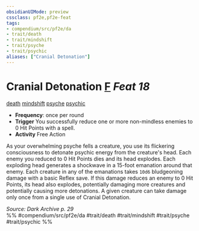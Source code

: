 ```yaml
---
obsidianUIMode: preview
cssclass: pf2e,pf2e-feat
tags:
- compendium/src/pf2e/da
- trait/death
- trait/mindshift
- trait/psyche
- trait/psychic
aliases: ["Cranial Detonation"]
---
```

# Cranial Detonation  [F](../../rules/core-rulebook/chapter-9-playing-the-game.md#Actions "Free Action") *Feat 18*  
[death](../../rules/traits/death.md)  [mindshift](../../rules/traits/mindshift-da.md)  [psyche](../../rules/traits/psyche-da.md)  [psychic](../../rules/traits/psychic-da.md)  

- **Frequency**: once per round
- **Trigger** You successfully reduce one or more non-mindless enemies to 0 Hit Points with a spell.
- **Activity** Free Action

As your overwhelming psyche fells a creature, you use its flickering consciousness to detonate psychic energy from the creature's head. Each enemy you reduced to 0 Hit Points dies and its head explodes. Each exploding head generates a shockwave in a 15-foot emanation around that enemy. Each creature in any of the emanations takes `10d6` bludgeoning damage with a basic Reflex save. If this damage reduces an enemy to 0 Hit Points, its head also explodes, potentially damaging more creatures and potentially causing more detonations. A given creature can take damage only once from a single use of Cranial Detonation.

*Source: Dark Archive p. 29*  
%% #compendium/src/pf2e/da #trait/death #trait/mindshift #trait/psyche #trait/psychic %%